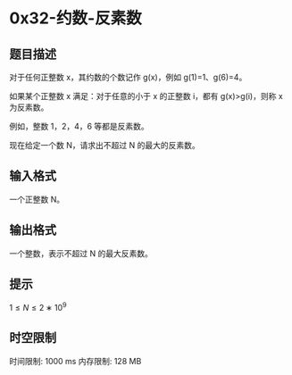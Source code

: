 # 0x32-约数-反素数

## 题目描述

对于任何正整数 x，其约数的个数记作 g(x)，例如 g(1)=1、g(6)=4。

如果某个正整数 x 满足：对于任意的小于 x 的正整数 i，都有 g(x)>g(i)，则称 x 为反素数。

例如，整数 1，2，4，6 等都是反素数。

现在给定一个数 N，请求出不超过 N 的最大的反素数。

## 输入格式

一个正整数 N。

## 输出格式

一个整数，表示不超过 N 的最大反素数。

## 提示

$1≤N≤2∗10^9$

## 时空限制

时间限制: 1000 ms
内存限制: 128 MB

